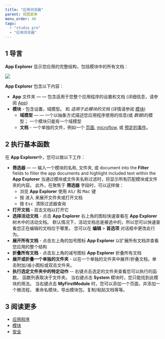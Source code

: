```yaml
---
title: "应用浏览器"
parent: 视图菜单
menu_order: 40
tags:
  - "studio pro"
  - "应用浏览器"
---
```


## 1 导言

**App Explorer** 显示您应用的完整结构，包括模块中的所有文档：

![](attachments/app-explorer/app-explorer.png)

**App Explorer** 包含以下内容：

* **App** 文件夹 — — 包含适用于您整个应用程序的设置和文档 (详细信息，请参阅 [App](project))
* **模块**  - 包含设置，域模型。 和 *适用于此模块的文档* (详情请参阅 [模块](modules))
  * **域模型** — — 一个以抽象方式描述您应用程序使用的信息(或 *数据*)的模型； 一个模块只能有一个域模型
  * **文档** - 一个单独的文件，例如一个 [页面](pages), [microflow](microflows), 或 [预定的事件](scheduled-events)。

## 2 执行基本函数

在 **App Explorer**中，您可以做以下工作：

* **筛选器** — — 输入一个模块的名称, 文件夹, 或 document into the **Filter** fields to filter the app documents and highlight included text within the **App Explorer** 当通过模块或文件夹名称过滤时，将显示所有匹配模块或文件夹的内容。 此外，在聚焦于 **筛选器** 字段时，可以这样做：
  * 浏览 **App Explorer** 使用 <kbd>AS/</kbd> 和 <kbd>Mac</kbd> 键
  * 按 <kbd>进入</kbd> 来展开文件夹或打开文档
  * 按 <kbd>Esc 清除过滤器查询</kbd>
* **打开文档** - 双击文档以打开它
* **选择活动文档** - 点击 **App Explorer** 右上角的图标快速查看在 **App Explorer** 树木中的活动文档。 默认情况下，活动文档总是被选中的，所以您可以快速查看您正在编辑的文档位于哪里。 您可以在 **编辑** > **首选项** 对话框中更改此行为。
* **展开所有文档** - 点击左上角的加号图标 **App Explorer** 以扩展所有文档并查看您应用的整个结构
* **折叠所有文档** - 点击左上角的减号图标 **App Explorer** 折叠所有文档
* **展开或折叠一个单独的文件夹** - 以在一个单独的文件夹中展开/折叠文档，单击附加/减小图标或双击文件夹。
* **执行选定文件夹中的特定动作** -- 右键点击选定的文件夹查看您可以执行的函数。 函数列表取决于文件夹。 当右键点击 **System** 模块时，您只能找到此模块的用法。 当右键点击 **MyFirstModule** 时，您可以添加一个页面，并添加一个微流程， 重命名模块，导出模块包，复制/粘贴文档等等。

## 3 阅读更多

* [应用程序](项目)
* [模块](模块)
* [安全](安全)
